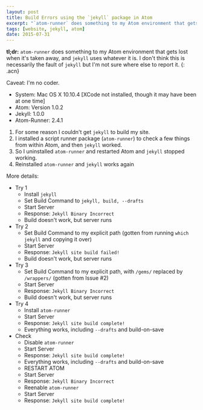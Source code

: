 ```yaml
---
layout: post
title: Build Errors using the `jekyll` package in Atom
excerpt: "`atom-runner` does something to my Atom environment that gets lost when it's taken away, and `jekyll` uses whatever it is."
tags: [website, jekyll, atom]
date: 2015-07-31
---
```


<!-- Writing this in preparation for opening an issue on the `jekyll` package. -->

**tl;dr:**  `atom-runner` does something to my Atom environment that gets lost when it's taken away, and `jekyll` uses whatever it is. I don't think this is necessarily the fault of `jekyll` but I'm not sure where else to report it.
{: .acn}

Caveat: I'm no coder.

- System: Mac OS X 10.10.4 [XCode not installed, though it may have been at one time]
- Atom: Version 1.0.2
- Jekyll: 1.0.0
- Atom-Runner: 2.4.1


1. For some reason I couldn't get `jekyll` to build my site.
2. I installed a script runner package (`atom-runner`) to check a few things from within Atom, and then `jekyll` worked.
3. So I uninstalled `atom-runner` and restarted Atom and `jekyll` stopped working.
4. Reinstalled `atom-runner` and `jekyll` works again

More details:

- Try 1
    - Install `jekyll`
    - Set Build Command to `jekyll, build, --drafts`
    - Start Server
    - Response: `Jekyll Binary Incorrect`
    - Build doesn't work, but server runs
- Try 2
    - Set Build Command to my explicit path (gotten from running `which jekyll` and copying it over)
    - Start Server
    - Response: `Jekyll site build failed!`
    - Build doesn't work, but server runs
- Try 3
    - Set Build Command to my explicit path, with `/gems/` replaced by `/wrappers/` (gotten from Issue #2)
    - Start Server
    - Response: `Jekyll Binary Incorrect`
    - Build doesn't work, but server runs
- Try 4
    - Install `atom-runner`
    - Start Server
    - Response: `Jekyll site build complete!`
    - Everything works, including `--drafts` and build-on-save
- Check
    - Disable `atom-runner`
    - Start Server
    - Response: `Jekyll site build complete!`
    - Everything works, including `--drafts` and build-on-save
    - RESTART ATOM
    - Start Server
    - Response: `Jekyll Binary Incorrect`
    - Reenable `atom-runner`
    - Start Server
    - Response: `Jekyll site build complete!`

